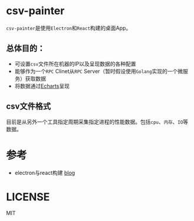 # csv-painter
`csv-painter`是使用`Electron`和`React`构建的桌面App。
## 总体目的：
- 可设置`csv`文件所在机器的IP以及呈现数据的各种配置
- 能够作为一个`RPC` Clinet从`RPC` Server（暂时假设使用`Golang`实现的一个微服务）获取数据
- 将数据通过[Echarts](https://github.com/ecomfe/echarts)呈现

## csv文件格式
目前是从另外一个工具指定周期采集指定进程的性能数据。包括`cpu`、`内存`、`IO`等数据。


# 参考
- electron与react构建
[blog](https://medium.freecodecamp.org/building-an-electron-application-with-create-react-app-97945861647c)


# LICENSE
MIT
